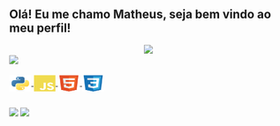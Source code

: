 ## Olá! Eu me chamo Matheus, seja bem vindo ao meu perfil!
<div align="center", display="flex", flex-direction="column">
  <a href="https://github.com/C0D8">
  <img height="180em" src="https://github-readme-stats.vercel.app/api?username=c0d8&show_icons=true&theme=transparent&include_all_commits=true&count_private=true"/>
    
 </div>
  <div>
  <a href="https://github.com/C0D8">
  <img height="180em" src="https://github-readme-stats.vercel.app/api/top-langs/?username=c0d8&layout=compact&langs_count=7&theme=transparent"/>
</div>
<div style="display: inline_block"><br>
  <img align="center" alt="c0d8-Python" height="30" width="40" src="https://raw.githubusercontent.com/devicons/devicon/master/icons/python/python-original.svg">
  <img align="center" alt="c0d8-Js" height="30" width="40" src="https://raw.githubusercontent.com/devicons/devicon/master/icons/javascript/javascript-plain.svg">
  <img align="center" alt="c0d8-HTML" height="30" width="40" src="https://raw.githubusercontent.com/devicons/devicon/master/icons/html5/html5-original.svg">
  <img align="center" alt="c0d8-CSS" height="30" width="40" src="https://raw.githubusercontent.com/devicons/devicon/master/icons/css3/css3-original.svg">
</div>

##

<div> 
  <a href = "mailto:matheus.aguiar.ismart@gmail.com"><img src="https://img.shields.io/badge/-Gmail-%23333?style=for-the-badge&logo=gmail&logoColor=white" target="_blank"></a>
  <a href="https://www.linkedin.com/in/matheus-a-jesus/" target="_blank"><img src="https://img.shields.io/badge/-LinkedIn-%230077B5?style=for-the-badge&logo=linkedin&logoColor=white" target="_blank"></a> 
</div>
  
